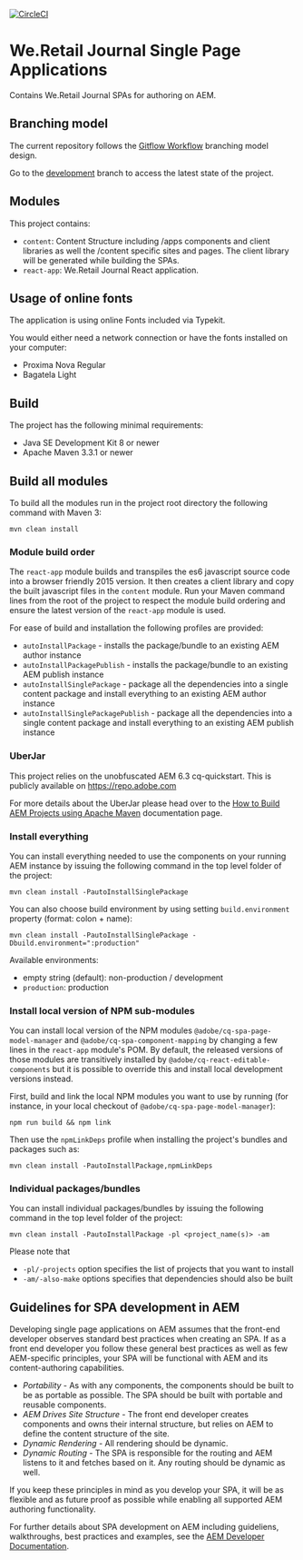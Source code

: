 [![CircleCI](https://circleci.com/gh/adobe/aem-sample-we-retail-journal/tree/master.svg?style=svg)](https://circleci.com/gh/adobe/aem-sample-we-retail-journal/tree/master)

# We.Retail Journal Single Page Applications

Contains We.Retail Journal SPAs for authoring on AEM.

## Branching model
The current repository follows the [Gitflow Workflow](https://www.atlassian.com/git/tutorials/comparing-workflows/gitflow-workflow) branching model design.

Go to the [development](../../tree/development) branch to access the latest state of the project.

## Modules

This project contains:

* `content`: Content Structure including /apps components and client libraries as well the /content specific sites and pages. The client library will be generated while building the SPAs.
* `react-app`: We.Retail Journal React application.



## Usage of online fonts

The application is using online Fonts included via Typekit.

You would either need a network connection or have the fonts installed on your computer:
* Proxima Nova Regular
* Bagatela Light

## Build

The project has the following minimal requirements:
* Java SE Development Kit 8 or newer
* Apache Maven 3.3.1 or newer

## Build all modules

To build all the modules run in the project root directory the following command with Maven 3:

    mvn clean install

### Module build order

The `react-app` module builds and transpiles the es6 javascript source code into a browser friendly 2015 version. 
It then creates a client library and copy the built javascript files in the `content` module. 
Run your Maven command lines from the root of the project to respect the module build ordering and ensure the latest version of the `react-app` module is used.   

For ease of build and installation the following profiles are provided:

 * ``autoInstallPackage`` - installs the package/bundle to an existing AEM author instance
 * ``autoInstallPackagePublish`` - installs the package/bundle to an existing AEM publish instance
 * ``autoInstallSinglePackage`` - package all the dependencies into a single content package and install everything to an existing AEM author instance
 * ``autoInstallSinglePackagePublish`` - package all the dependencies into a single content package and install everything to an existing AEM publish instance
 
### UberJar
 
This project relies on the unobfuscated AEM 6.3 cq-quickstart. This is publicly available on https://repo.adobe.com
 
For more details about the UberJar please head over to the
[How to Build AEM Projects using Apache Maven](https://docs.adobe.com/docs/en/aem/6-2/develop/dev-tools/ht-projects-maven.html#What%20is%20the%20UberJar?)
documentation page.
 
### Install everything
 
You can install everything needed to use the components on your running AEM instance by issuing the following command in the top level folder of the project:
 
    mvn clean install -PautoInstallSinglePackage

You can also choose build environment by using setting `build.environment` property (format: colon + name):

    mvn clean install -PautoInstallSinglePackage -Dbuild.environment=":production"

Available environments:

* empty string (default): non-production / development
* `production`: production

### Install local version of NPM sub-modules

You can install local version of the NPM modules `@adobe/cq-spa-page-model-manager` and `@adobe/cq-spa-component-mapping` by changing a few lines in the `react-app` module's POM. By default, the released versions of those modules are transitively installed by `@adobe/cq-react-editable-components` but it is possible to override this and install local development versions instead.

First, build and link the local NPM modules you want to use by running (for instance, in your local checkout of `@adobe/cq-spa-page-model-manager`):
    
    npm run build && npm link
    
Then use the `npmLinkDeps` profile when installing the project's bundles and packages such as:

    mvn clean install -PautoInstallPackage,npmLinkDeps
 
### Individual packages/bundles
 
You can install individual packages/bundles by issuing the following command in the top level folder of the project:
 
    mvn clean install -PautoInstallPackage -pl <project_name(s)> -am
 
Please note that

 * ``-pl/-projects`` option specifies the list of projects that you want to install
 * ``-am/-also-make`` options specifies that dependencies should also be built

 ## Guidelines for SPA development in AEM

Developing single page applications on AEM assumes that the front-end developer observes standard best practices when creating an SPA. If as a front end developer you follow these general best practices as well as few AEM-specific principles, your SPA will be functional with AEM and its content-authoring capabilities.

* *Portability* - As with any components, the components should be built to be as portable as possible. The SPA should be built with portable and reusable components.
* *AEM Drives Site Structure* - The front end developer creates components and owns their internal structure, but relies on AEM to define the content structure of the site.
* *Dynamic Rendering* - All rendering should be dynamic.
* *Dynamic Routing* - The SPA is responsible for the routing and AEM listens to it and fetches based on it. Any routing should be dynamic as well.

If you keep these principles in mind as you develop your SPA, it will be as flexible and as future proof as possible while enabling all supported AEM authoring functionality. 

For further details about SPA development on AEM including guideliens, walkthroughs, best practices and examples, see the [AEM Developer Documentation](https://adobe.com/go/aem-dev-spa).

